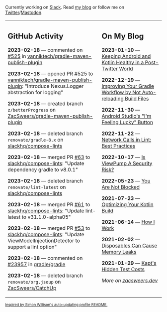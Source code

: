 Currently working on [Slack](https://slack.com/). Read [my blog](https://zacsweers.dev/) or follow me on [Twitter](https://twitter.com/ZacSweers)/[Mastodon](https://hachyderm.io/@ZacSweers).

<table><tr><td valign="top" width="60%">

## GitHub Activity
<!-- githubActivity starts -->
**2023-02-18** — commented on [#525](https://github.com/vanniktech/gradle-maven-publish-plugin/pull/525#issuecomment-1435753788) in [vanniktech/gradle-maven-publish-plugin](https://github.com/vanniktech/gradle-maven-publish-plugin)

**2023-02-18** — opened PR [#525](https://github.com/vanniktech/gradle-maven-publish-plugin/pull/525) to [vanniktech/gradle-maven-publish-plugin](https://github.com/vanniktech/gradle-maven-publish-plugin): "Introduce Nexus.Logger abstraction for logging"

**2023-02-18** — created branch `z/betterProgress` on [ZacSweers/gradle-maven-publish-plugin](https://github.com/ZacSweers/gradle-maven-publish-plugin)

**2023-02-18** — deleted branch `renovate/gradle-8.x` on [slackhq/compose-lints](https://github.com/slackhq/compose-lints)

**2023-02-18** — merged PR [#63](https://github.com/slackhq/compose-lints/pull/63) to [slackhq/compose-lints](https://github.com/slackhq/compose-lints): "Update dependency gradle to v8.0.1"

**2023-02-18** — deleted branch `renovate/lint-latest` on [slackhq/compose-lints](https://github.com/slackhq/compose-lints)

**2023-02-18** — merged PR [#61](https://github.com/slackhq/compose-lints/pull/61) to [slackhq/compose-lints](https://github.com/slackhq/compose-lints): "Update lint-latest to v31.1.0-alpha05"

**2023-02-18** — merged PR [#53](https://github.com/slackhq/compose-lints/pull/53) to [slackhq/compose-lints](https://github.com/slackhq/compose-lints): "Update ViewModelInjectionDetector to support a lint option"

**2023-02-18** — commented on [#23957](https://github.com/gradle/gradle/issues/23957#issuecomment-1435703543) in [gradle/gradle](https://github.com/gradle/gradle)

**2023-02-18** — deleted branch `renovate/org.jsoup` on [ZacSweers/CatchUp](https://github.com/ZacSweers/CatchUp)
<!-- githubActivity ends -->
</td><td valign="top" width="40%">

## On My Blog
<!-- blog starts -->
**2023-01-10** — [Keeping Android and Kotlin Healthy in a Post-Twitter World](https://www.zacsweers.dev/keeping-android-healthy/)

**2022-12-19** — [Improving Your Gradle Workflow by Not Auto-reloading Build Files](https://www.zacsweers.dev/improving-your-workflow-by-not-auto-reloading-build-files/)

**2022-11-30** — [Android Studio's "I'm Feeling Lucky" Button](https://www.zacsweers.dev/android-studios-im-feeling-lucky-button/)

**2022-11-22** — [Network Calls in Lint: Best Practices](https://www.zacsweers.dev/network-calls-in-lint-best-practices/)

**2022-10-17** — [Is ViewPump A Security Risk?](https://www.zacsweers.dev/is-viewpump-a-security-risk/)

**2022-05-23** — [You Are Not Blocked](https://www.zacsweers.dev/you-are-not-blocked/)

**2021-07-23** — [Optimizing Your Kotlin Build](https://www.zacsweers.dev/optimizing-your-kotlin-build/)

**2021-06-14** — [How I Work](https://www.zacsweers.dev/how-i-work/)

**2021-02-02** — [Disposables Can Cause Memory Leaks](https://www.zacsweers.dev/disposables-can-cause-memory-leaks/)

**2021-01-29** — [Kapt's Hidden Test Costs](https://www.zacsweers.dev/kapts-hidden-test-costs/)
<!-- blog ends -->
_More on [zacsweers.dev](https://zacsweers.dev/)_
</td></tr></table>

<sub><a href="https://simonwillison.net/2020/Jul/10/self-updating-profile-readme/">Inspired by Simon Willison's auto-updating profile README.</a></sub>